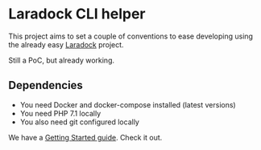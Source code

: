 # Laradock CLI helper

This project aims to set a couple of conventions to ease developing using the already easy [Laradock](https://github.com/laradock/laradock) project.

Still a PoC, but already working.

## Dependencies

* You need Docker and docker-compose installed (latest versions)
* You need PHP 7.1 locally
* You also need git configured locally

We have a [Getting Started guide](./docs/01-getting-started.md). Check it out.